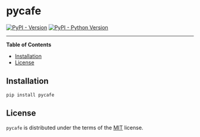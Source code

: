 # pycafe

[![PyPI - Version](https://img.shields.io/pypi/v/pycafe.svg)](https://pypi.org/project/pycafe)
[![PyPI - Python Version](https://img.shields.io/pypi/pyversions/pycafe.svg)](https://pypi.org/project/pycafe)

-----

**Table of Contents**

- [Installation](#installation)
- [License](#license)

## Installation

```console
pip install pycafe
```

## License

`pycafe` is distributed under the terms of the [MIT](https://spdx.org/licenses/MIT.html) license.
